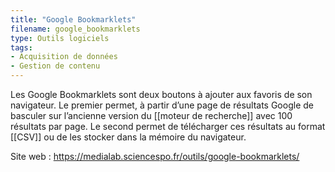 ```yaml
---
title: "Google Bookmarklets"
filename: google_bookmarklets
type: Outils logiciels
tags:
- Acquisition de données
- Gestion de contenu
---
```


Les Google Bookmarklets sont deux boutons à ajouter aux favoris de son navigateur. Le premier permet, à partir d’une page de résultats Google de basculer sur l’ancienne version du [[moteur de recherche]] avec 100 résultats par page. Le second permet de télécharger ces résultats au format [[CSV]] ou de les stocker dans la mémoire du navigateur.

Site web : <https://medialab.sciencespo.fr/outils/google-bookmarklets/>

